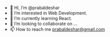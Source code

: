 - 👋 Hi, I’m @prabaldeshar
- 👀 I’m interested in Web Development.
- 🌱 I’m currently learning React.
- 💞️ I’m looking to collaborate on ...
- 📫 How to reach me prabaldeshar@gmail.com

<!---
prabaldeshar/prabaldeshar is a ✨ special ✨ repository because its `README.md` (this file) appears on your GitHub profile.
You can click the Preview link to take a look at your changes.
--->
